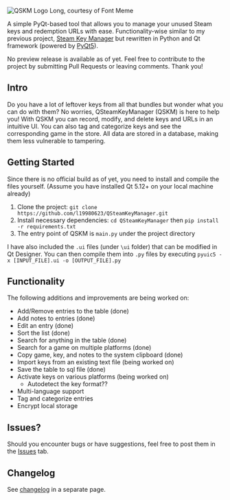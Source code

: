 ![QSKM Logo Long, courtesy of Font Meme](https://fontmeme.com/permalink/181231/ae70c4a9e1fc905ed3b78b09ddb0b801.png)

A simple PyQt-based tool that allows you to manage your unused Steam keys and redemption URLs with ease. Functionality-wise similar to my previous project, [Steam Key Manager](https://github.com/l19980623/SteamKeyManager) but rewritten in Python and Qt framework (powered by [PyQt5](https://www.riverbankcomputing.com/software/pyqt/intro)).  

No preview release is available as of yet. Feel free to contribute to the project by submitting Pull Requests or leaving comments. Thank you!

## Intro 
Do you have a lot of leftover keys from all that bundles but wonder what you can do with them? No worries, QSteamKeyManager (QSKM) is here to help you! With QSKM you can record, modify, and delete keys and URLs in an intuitive UI. You can also tag and categorize keys and see the corresponding game in the store. All data are stored in a database, making them less vulnerable to tampering.

## Getting Started
Since there is no official build as of yet, you need to install and compile the files yourself.
(Assume you have installed Qt 5.12+ on your local machine already)

1. Clone the project: `git clone https://github.com/l19980623/QSteamKeyManager.git`
2. Install necessary dependencies: `cd QSteamKeyManager` then `pip install -r requirements.txt`
3. The entry point of QSKM is `main.py` under the project directory

I have also included the `.ui` files (under `\ui` folder) that can be modified in Qt Designer.
You can then compile them into `.py` files by executing 
`pyuic5 -x [INPUT_FILE].ui -o [OUTPUT_FILE].py`

## Functionality
The following additions and improvements are being worked on:
- Add/Remove entries to the table (done)
- Add notes to entries (done)
- Edit an entry (done)
- Sort the list (done)
- Search for anything in the table (done)
- Search for a game on multiple platforms (done)
- Copy game, key, and notes to the system clipboard (done)
- Import keys from an existing text file (being worked on)
- Save the table to sql file (done)
- Activate keys on various platforms (being worked on)
    - Autodetect the key format??
- Multi-language support
- Tag and categorize entries
- Encrypt local storage

## Issues? 
Should you encounter bugs or have suggestions, feel free to post them in the [Issues](https://github.com/l19980623/QSteamKeyManager/issues) tab. 

## Changelog
See [changelog](https://github.com/l19980623/QSteamKeyManager/blob/master/CHANGELOG.md) in a separate page.
